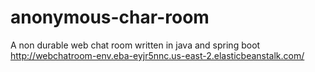 # anonymous-char-room
A non durable web chat room written in java and spring boot
http://webchatroom-env.eba-eyjr5nnc.us-east-2.elasticbeanstalk.com/
